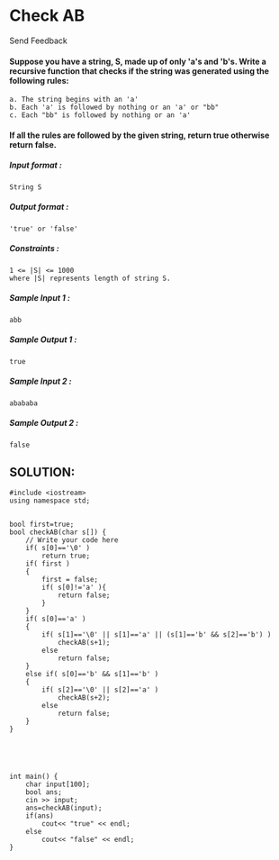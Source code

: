 # Check AB

Send Feedback

#### Suppose you have a string, S, made up of only 'a's and 'b's. Write a recursive function that checks if the string was generated using the following rules:

```
a. The string begins with an 'a'
b. Each 'a' is followed by nothing or an 'a' or "bb"
c. Each "bb" is followed by nothing or an 'a'

```

#### If all the rules are followed by the given string, return true otherwise return false.

##### Input format :

```
String S

```

##### Output format :

```
'true' or 'false'

```

##### Constraints :

```
1 <= |S| <= 1000
where |S| represents length of string S.

```

##### Sample Input 1 :

```
abb

```

##### Sample Output 1 :

```
true

```

##### Sample Input 2 :

```
abababa

```

##### Sample Output 2 :

```
false
```
## SOLUTION:



    #include <iostream>
    using namespace std;
    
    
    bool first=true;
    bool checkAB(char s[]) {
    	// Write your code here
    	if( s[0]=='\0' )
            return true;
        if( first )
        {
            first = false;
            if( s[0]!='a' ){ 
                return false;
            }
        }
        if( s[0]=='a' )
        {
            if( s[1]=='\0' || s[1]=='a' || (s[1]=='b' && s[2]=='b') )
                checkAB(s+1);
            else
                return false;
        }
        else if( s[0]=='b' && s[1]=='b' )
        {
            if( s[2]=='\0' || s[2]=='a' )
                checkAB(s+2);
            else 
                return false;
        }    
    }
    
    
    
    
    
    int main() {
        char input[100];
        bool ans;
        cin >> input;
        ans=checkAB(input);
        if(ans)
            cout<< "true" << endl;
        else
            cout<< "false" << endl;
    }

